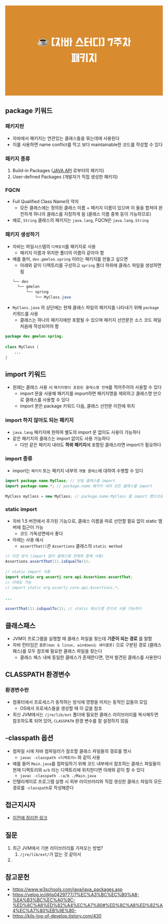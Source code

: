 ![](images/☕️_[자바_스터디]_7주차_n패키지.png)

## package 키워드
### 패키지란
* 자바에서 패키지는 연관있는 클래스들을 묶는데에 사용된다
* 이를 사용하면 name conflict를 막고 보다 maintainable한 코드를 작성할 수 있다
### 패키지 종류
1. Build-in Packages ([JAVA API](https://docs.oracle.com/javase/8/docs/api/) 로부터의 패키지)
2. User-defined Packages (개발자가 직접 생성한 패키지)
### FQCN
* Full Qualified Class Name의 약자
  * 모든 클래스에는 정의된 클래스 이름 + 패키지 이름이 있으며 이 둘을 합쳐야 완전하게 하나의 클래스를 지칭하게 됨 (클래스 이름 중복 등이 가능하므로)
* 예로, `String` 클래스의 패키지는 `java.lang`, FQCN은 `java.lang.String`
### 패키지 생성하기
* 자바는 파일시스템의 `디렉토리`를 패키지로 사용
  * 패키지 이름과 위치한 폴더의 이름이 같아야 함
* 예를 들어, `dev.gmelon.spring` 이라는 패키지를 만들고 싶으면
  * 아래와 같이 디렉토리를 구성하고 `spring` 폴더 하위에 클래스 파일을 생성하면 됨
  ```java
  └── dev
    └── gmelon
        └── spring
            └── MyClass.java
  ```
* `MyClass.java` 의 상단에는 현재 클래스 파일의 패키지를 나타내기 위해 `package` 키워드를 사용
  * 클래스는 하나의 패키지에만 포함될 수 있으며 패키지 선언문은 소스 코드 제일 처음에 작성되어야 함
```java
package dev.gmelon.spring;

class MyClass {
    ...
}
```
## import 키워드
* 원래는 클래스 사용 시 `패키지명이 포함된 클래스명 전체`를 적어주어야 사용할 수 있다
  * import 문을 사용해 패키지를 import하면 패키지명을 제외하고 클래스명 만으로 클래스를 사용할 수 있다
  * import 문은 package 키워드 다음, 클래스 선언문 이전에 위치
### import 하지 않아도 되는 패키지
* `java.lang` 패키지에 한하여 별도의 import 문 없이도 사용이 가능하다
* 같은 패키지의 클래스는 import 없이도 사용 가능하다
  * 다만 같은 패키지 내라도 **하위 패키지**에 포함된 클래스라면 import가 필요하다

### import 종류
* import는 `패키지` 또는 패키지 내부의 `개별 클래스`에 대하여 수행할 수 있다
```java
import package.name.MyClass; // 단일 클래스를 import
import package.name.*; // package.name 패키지 내의 모든 클래스를 import

MyClass myClass = new MyClass; // package.name.MyClass 를 import 했으므로 사용 가능
```
### static import
* 자바 1.5 버전에서 추가된 기능으로, 클래스 이름을 따로 선언할 필요 없이 static 멤버에 접근이 가능
  * 코드 가독성면에서 좋다
* 아래는 사용 예시
  * `assertThat()`은 `Assertions` 클래스의 `static method`
```java
// 이전 방식 (import 없이 클래스명 전체와 함께 사용)
Assertions.assertThat(1).isEqualTo(1);

// static import 사용
import static org.assertj.core.api.Assertions.assertThat;
// 아래도 가능
// import static org.assertj.core.api.Assertions.*;

...

assertThat(1).isEqualTo(1); // static 메소드명 만으로 사용 가능하다
```
## 클래스패스
* JVM이 프로그램을 실행할 때 클래스 파일을 찾는데 **기준이 되는 경로** 를 말함
* 자바 런타임은 `콜론(mac & linux, windows는 세미콜론)` 으로 구분된 경로 (클래스 패스)를 모두 참조해 필요한 클래스 파일을 찾는다
  * 클래스 패스 내에 동일한 클래스가 존재한다면, 먼저 발견된 클래스를 사용한다
## CLASSPATH 환경변수
### 환경변수란
* 컴퓨터에서 프로세스가 동작하는 방식에 영향을 미치는 동적인 값들의 모임
  * OS에서 프로세스들을 생성할 때 이 값을 참조
* 최신 JVM에서는 `/jre/lib/ext` 폴더에 필요한 클래스 라이브러리를 복사해두면 참조하도록 되어 있어, `CLASSPATH` 환경 변수를 잘 설정하지 않음
## -classpath 옵션
* 컴파일 시에 자바 컴파일러가 참조할 클래스 파일들의 경로를 명시
  * `javac -classpath <디렉토리>` 와 같이 사용
* 예를 들어 `Main.java`를 컴파일하기 위해 코드 내부에서 참조하는 클래스 파일들이 현재 디렉토리와 `a/b` 라는 디렉토리에 위치한다면 아래와 같이 할 수 있다
  * `javac -classpath .:a/b ./Main.java`
* 인텔리제이로 프로그램 실행 시 외부 라이브러리와 직접 생성한 클래스 파일의 모든 경로를 `-classpath`로 작성해준다

## 접근지시자
* [이전에 정리한 링크](https://sh-hyun.tistory.com/64#%EC%A0%91%EA%B7%BC-%EC%A0%9C%EC%96%B4%EC%9E%90)

## 질문
1. 최근 JVM에서 기본 라이브러리를 가져오는 방법?
   1. `/jre/lib/ext/`가 없는 것 같아서
2. 

## 참고문헌
* https://www.w3schools.com/java/java_packages.asp
* https://velog.io/@ljs0429777/7%EC%A3%BC%EC%B0%A8-%EA%B3%BC%EC%A0%9C-%ED%8C%A8%ED%82%A4%EC%A7%80#%ED%8C%A8%ED%82%A4%EC%A7%80%EB%9E%80-
* https://kils-log-of-develop.tistory.com/430
